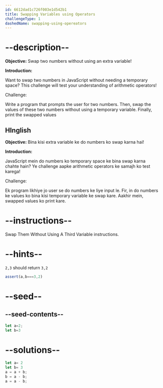 ```yaml
---
id: 6612dad1c726f003e1d542b1
title: Swapping Variables using Operators
challengeType: 1
dashedName: swapping-using-opereators
---
```


# --description--

**Objective:** Swap two numbers without using an extra variable!

**Introduction:**

Want to swap two numbers in JavaScript without needing a temporary space? This challenge will test your understanding of arithmetic operators!

Challenge:

Write a program that prompts the user for two numbers. Then, swap the values of these two numbers without using a temporary variable. Finally, print the swapped values

<h2>HInglish</h2>

**Objective:** Bina kisi extra variable ke do numbers ko swap karna hai!

**Introduction:**

JavaScript mein do numbers ko temporary space ke bina swap karna chahte hain? Ye challenge aapke arithmetic operators ke samajh ko test karega!

Challenge:

Ek program likhiye jo user se do numbers ke liye input le. Fir, in do numbers ke values ko bina kisi temporary variable ke swap kare. Aakhir mein, swapped values ko print kare.
# --instructions--

Swap Them Without Using A Third Variable instructions.

# --hints--

`2,3` should return `3,2`

```js
assert(a,b===3,2)
```

# --seed--
## --seed-contents--

```js
let a=2;
let b=3

```

# --solutions--

```js
let a= 2
let b= 3
a = a + b;
b = a - b;
a = a - b;
```
